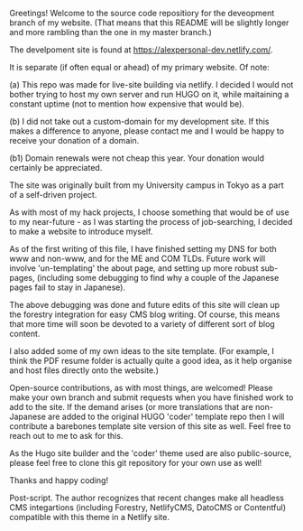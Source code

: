 Greetings! Welcome to the source code repositiory for the deveopment branch of my website.
(That means that this README will be slightly longer and more rambling than the one in my master branch.)

The develpoment site is found at https://alexpersonal-dev.netlify.com/.

It is separate (if often equal or ahead) of my primary website. Of note:

(a) This repo was made for live-site building via netlify. I decided I would not bother trying to host my own server and run HUGO on it, while maitaining a constant uptime (not to mention how expensive that would be).

(b) I did not take out a custom-domain for my development site. If this makes a difference to anyone, please contact me and I would be happy to receive your donation of a domain.

(b1) Domain renewals were not cheap this year. Your donation would certainly be appreciated.

The site was originally built from my University campus in Tokyo as a part of a self-driven project.

As with most of my hack projects, I  choose something that would be of use to my near-future - as I was starting the process of job-searching, I decided to make a website to introduce myself.

As of the first writing of this file, I have finished setting my DNS for both www and non-www, and for the ME and COM TLDs. Future work will involve 'un-templating' the about page, and setting up more robust sub-pages, (including some debugging to find why a couple of the Japanese pages fail to stay in Japanese).

The above debugging was done and future edits of this site will clean up the forestry integration for easy CMS blog writing. Of course, this means that more time will soon be devoted to a variety of different sort of blog content.

I also added some of my own ideas to the site template.
(For example, I think the PDF resume folder is actually quite a good idea, as it help organise and host files directly onto the website.)

Open-source contributions, as with most things, are welcomed! Please make your own branch and submit requests when you have finished work to add to the site. If the demand arises (or more translations that are non-Japanese are added to the original HUGO 'coder' template repo then I will contribute a barebones template site version of this site as well. Feel free to reach out to me to ask for this.

As the Hugo site builder and the 'coder' theme used are also public-source, please feel free to clone this git repository for your own use as well!

Thanks and happy coding!  

Post-script. The author recognizes that recent changes make all headless CMS integartions (including Forestry, NetlifyCMS, DatoCMS or Contentful) compatible with this theme in a Netlify site.
